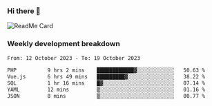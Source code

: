 ### Hi there 👋

<!--
**itzcy/itzcy** is a ✨ _special_ ✨ repository because its `README.md` (this file) appears on your GitHub profile.

Here are some ideas to get you started:

- 🔭 I’m currently working on ...
- 🌱 I’m currently learning ...
- 👯 I’m looking to collaborate on ...
- 🤔 I’m looking for help with ...
- 💬 Ask me about ...
- 📫 How to reach me: ...
- 😄 Pronouns: ...
- ⚡ Fun fact: ...
-->
![ReadMe Card](https://github-readme-stats.vercel.app/api?username=itzcy&show_icons=true&title_color=2d3198&icon_color=797cb8&text_color=24292e&bg_color=f6f8fa)

### Weekly development breakdown
<!--START_SECTION:waka-->

```txt
From: 12 October 2023 - To: 19 October 2023

PHP          9 hrs 2 mins    ████████████▓░░░░░░░░░░░░   50.63 %
Vue.js       6 hrs 49 mins   █████████▓░░░░░░░░░░░░░░░   38.22 %
SQL          1 hr 16 mins    █▓░░░░░░░░░░░░░░░░░░░░░░░   07.14 %
YAML         12 mins         ▒░░░░░░░░░░░░░░░░░░░░░░░░   01.16 %
JSON         8 mins          ▒░░░░░░░░░░░░░░░░░░░░░░░░   00.77 %
```

<!--END_SECTION:waka-->

